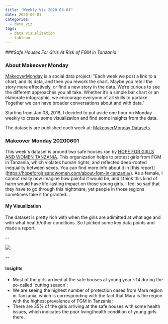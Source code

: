 ```yaml
---
title: "Weekly Viz 2020-06-01"
date: 2020-06-01
categories:
  - data_viz
tags:
  - data visualization
  - tableau
---
```


###*Safe Houses For Girls At Risk of FGM in Tanzania*


### About Makeover Monday

[MakeoverMonday](http://www.makeovermonday.co.uk/) is a social data project:
"Each week we post a link to a chart, and its data, and then you rework the chart.
Maybe you retell the story more effectively, or find a new story in the data.
We’re curious to see the different approaches you all take. Whether it’s a simple bar chart or an elaborate infographic, we encourage everyone of all skills to partake.
Together we can have broader conversations about and with data."

Starting from Jan 08, 2018, I decided to put aside one hour on Monday weekly to create some visualization and find some insights from the data.

The datasets are published each week at: [MakeoverMonday Datasets](http://www.makeovermonday.co.uk/data/).

### Makeover Monday 20200601

This week's dataset is around two safe houses ran by [HOPE FOR GIRLS AND WOMEN TANZANIA](https://hopeforgirlsandwomen.com/safe-houses/). This organization helps to protest girls from FGM in Tanzania, which violates human rights, and reflected deep-rooted inequality between sexes. You can find more info about it in [this report] (https://hopeforgirlsandwomen.com/about-fgm-in-tanzania/). As a female, I cannot really how imagine how painful it would be, and I think this kind of harm would have life-lasting impact on those young girls. I feel so sad that they have to go through this nightmare, yet people in those regions sometimes take it for granted...    

#### My Visualization

The dataset is pretty rich with when the girls are adimitted at what age and with what health/other conditions. So I picked some key data points and made a report.  

--  

<div class='tableauPlaceholder' id='viz1591081037569' style='position: relative'>
<noscript><a href='#'>
  <img alt=' ' src='https:&#47;&#47;public.tableau.com&#47;static&#47;images&#47;Ma&#47;MakeOverMonday2020601SafeHousesForGirlsAtRiskofFGMinTanzania&#47;SafeHousesForGirlsinTanzania&#47;1_rss.png' style='border: none' />
</a></noscript>
<object class='tableauViz'  style='display:none;'>
  <param name='host_url' value='https%3A%2F%2Fpublic.tableau.com%2F' />
  <param name='embed_code_version' value='3' /> 
  <param name='site_root' value='' />
  <param name='name' value='MakeOverMonday2020601SafeHousesForGirlsAtRiskofFGMinTanzania&#47;SafeHousesForGirlsinTanzania' />
  <param name='tabs' value='no' />
  <param name='toolbar' value='yes' />
  <param name='static_image' value='https:&#47;&#47;public.tableau.com&#47;static&#47;images&#47;Ma&#47;MakeOverMonday2020601SafeHousesForGirlsAtRiskofFGMinTanzania&#47;SafeHousesForGirlsinTanzania&#47;1.png' />
  <param name='animate_transition' value='yes' />
  <param name='display_static_image' value='yes' />
  <param name='display_spinner' value='yes' />
  <param name='display_overlay' value='yes' />
  <param name='display_count' value='yes' />
</object></div>           
<script type='text/javascript'>       
  var divElement = document.getElementById('viz1591081037569');       
  var vizElement = divElement.getElementsByTagName('object')[0];         
  if ( divElement.offsetWidth > 800 ) { vizElement.style.width='1000px';vizElement.style.height='1227px';} else if ( divElement.offsetWidth > 500 ) { vizElement.style.width='1000px';vizElement.style.height='1227px';} else { vizElement.style.width='100%';vizElement.style.height='1677px';}             
  var scriptElement = document.createElement('script');        
  scriptElement.src = 'https://public.tableau.com/javascripts/api/viz_v1.js';   
  vizElement.parentNode.insertBefore(scriptElement, vizElement);              
</script>
  
  
--  

#### Insights
* Most of the girls arrived at the safe houses at young year ~14 during the so-called 'cutting season';  
* We are seeing the highest number of protection cases from Mara region in Tanzania, which is corresponding with the fact that Mara is the region with the highest prevalence of FGM in Tanzania;  
* There are 35% of the girls arriving at the safe houses with some health issues, which indicates the poor living/health condition of young girls there.  

